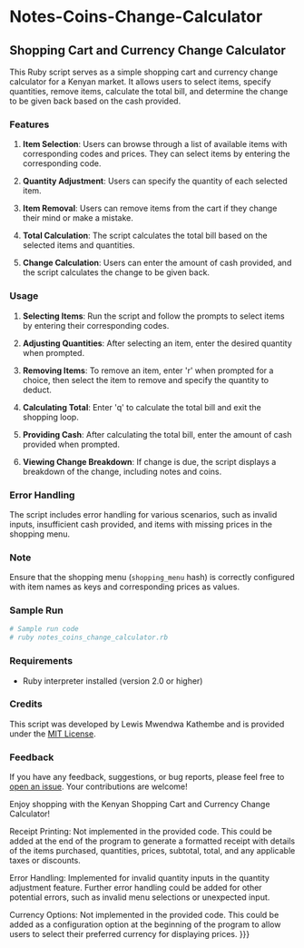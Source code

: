 # Notes-Coins-Change-Calculator
## Shopping Cart and Currency Change Calculator

This Ruby script serves as a simple shopping cart and currency change calculator for a Kenyan market. It allows users to select items, specify quantities, remove items, calculate the total bill, and determine the change to be given back based on the cash provided.

### Features

1. **Item Selection**: Users can browse through a list of available items with corresponding codes and prices. They can select items by entering the corresponding code.

2. **Quantity Adjustment**: Users can specify the quantity of each selected item.

3. **Item Removal**: Users can remove items from the cart if they change their mind or make a mistake.

4. **Total Calculation**: The script calculates the total bill based on the selected items and quantities.

5. **Change Calculation**: Users can enter the amount of cash provided, and the script calculates the change to be given back.

### Usage

1. **Selecting Items**: Run the script and follow the prompts to select items by entering their corresponding codes.

2. **Adjusting Quantities**: After selecting an item, enter the desired quantity when prompted.

3. **Removing Items**: To remove an item, enter 'r' when prompted for a choice, then select the item to remove and specify the quantity to deduct.

4. **Calculating Total**: Enter 'q' to calculate the total bill and exit the shopping loop.

5. **Providing Cash**: After calculating the total bill, enter the amount of cash provided when prompted.

6. **Viewing Change Breakdown**: If change is due, the script displays a breakdown of the change, including notes and coins.

### Error Handling

The script includes error handling for various scenarios, such as invalid inputs, insufficient cash provided, and items with missing prices in the shopping menu.

### Note

Ensure that the shopping menu (`shopping_menu` hash) is correctly configured with item names as keys and corresponding prices as values.

### Sample Run

```ruby
# Sample run code
# ruby notes_coins_change_calculator.rb
```

### Requirements

- Ruby interpreter installed (version 2.0 or higher)

### Credits

This script was developed by Lewis Mwendwa Kathembe and is provided under the [MIT License](https://opensource.org/licenses/MIT).

### Feedback

If you have any feedback, suggestions, or bug reports, please feel free to [open an issue](https://github.com/your-repo/issues). Your contributions are welcome!

Enjoy shopping with the Kenyan Shopping Cart and Currency Change Calculator!



Receipt Printing: Not implemented in the provided code. This could be added at the end of the program to generate a formatted receipt with details of the items purchased, quantities, prices, subtotal, total, and any applicable taxes or discounts.

Error Handling: Implemented for invalid quantity inputs in the quantity adjustment feature. Further error handling could be added for other potential errors, such as invalid menu selections or unexpected input.

Currency Options: Not implemented in the provided code. This could be added as a configuration option at the beginning of the program to allow users to select their preferred currency for displaying prices.
}}}